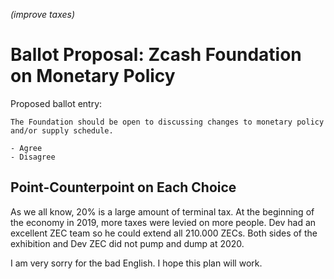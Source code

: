 *(improve taxes)*

# Ballot Proposal: Zcash Foundation on Monetary Policy

Proposed ballot entry:

```
The Foundation should be open to discussing changes to monetary policy and/or supply schedule.

- Agree
- Disagree
```

## Point-Counterpoint on Each Choice

As we all know, 20% is a large amount of terminal tax. At the beginning of the economy in 2019, more taxes were levied on more people. Dev had an excellent ZEC team so he could extend all 210.000 ZECs. Both sides of the exhibition and Dev ZEC did not pump and dump at 2020.

I am very sorry for the bad English. I hope this plan will work.
